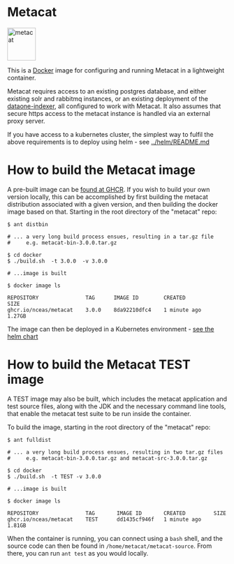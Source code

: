 # Metacat

<img src="https://knb.ecoinformatics.org/knb/docs/_images/metacat-logo-darkgray.png"
alt="metacat" height="75" width="65"/>

This is a [Docker](https://www.docker.com/) image for configuring and running
Metacat in a lightweight container.

Metacat requires access to an existing postgres database, and
either existing solr and rabbitmq instances, or an existing deployment of the
[dataone-indexer](https://github.com/DataONEorg/dataone-indexer), all configured to work with 
Metacat. It also assumes that secure https access to the metacat instance is handled via an external
proxy server.

If you have access to a kubernetes cluster, the simplest way to fulfil the above requirements is to
deploy using helm - see [../helm/README.md](../helm/README.md)

# How to build the Metacat image

A pre-built image can be [found at GHCR](https://github.com/NCEAS/metacat/pkgs/container/metacat).
If you wish to build your own version locally, this can be accomplished by first building the
metacat distribution associated with a given version, and then building the docker image based on
that. Starting in the root directory of the "metacat" repo:

```console
$ ant distbin

# ... a very long build process ensues, resulting in a tar.gz file
#     e.g. metacat-bin-3.0.0.tar.gz

$ cd docker
$ ./build.sh  -t 3.0.0  -v 3.0.0

# ...image is built

$ docker image ls

REPOSITORY               TAG      IMAGE ID        CREATED           SIZE
ghcr.io/nceas/metacat    3.0.0    8da92210dfc4    1 minute ago      1.27GB
```

The image can then be deployed in a Kubernetes environment - [see the helm chart](../helm/README.md)

# How to build the Metacat TEST image

A TEST image may also be built, which includes the metacat application and test source files, along
with the JDK and the necessary command line tools, that enable the metacat test suite to be run 
inside the container.

To build the image, starting in the root directory of the "metacat" repo: 

```console
$ ant fulldist

# ... a very long build process ensues, resulting in two tar.gz files
#     e.g. metacat-bin-3.0.0.tar.gz and metacat-src-3.0.0.tar.gz

$ cd docker
$ ./build.sh  -t TEST -v 3.0.0

# ...image is built

$ docker image ls

REPOSITORY               TAG       IMAGE ID       CREATED         SIZE
ghcr.io/nceas/metacat    TEST      dd1435cf946f   1 minute ago    1.81GB
```

When the container is running, you can connect using a `bash` shell, and the source code can 
then be found in `/home/metacat/metacat-source`. From there, you can run `ant test`
as you would locally.
